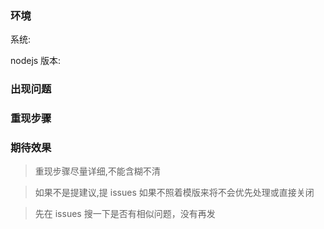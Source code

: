 ### 环境
系统:

nodejs 版本:

### 出现问题

### 重现步骤

### 期待效果

>重现步骤尽量详细,不能含糊不清

>如果不是提建议,提 issues 如果不照着模版来将不会优先处理或直接关闭

>先在 issues 搜一下是否有相似问题，没有再发
